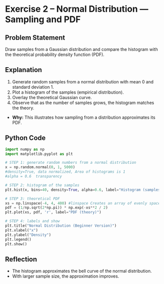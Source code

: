# Exercise 2 – Normal Distribution — Sampling and PDF

## Problem Statement
Draw samples from a Gaussian distribution and compare the histogram with the theoretical probability density function (PDF).

## Explanation
1. Generate random samples from a normal distribution with mean 0 and standard deviation 1.
2. Plot a histogram of the samples (empirical distribution).
3. Overlay the theoretical Gaussian curve.
4. Observe that as the number of samples grows, the histogram matches the theory.

- **Why:** This illustrates how sampling from a distribution approximates its PDF.

## Python Code
```python
import numpy as np
import matplotlib.pyplot as plt

# STEP 1: generate random numbers from a normal distribution
x = np.random.normal(0, 1, 5000)
#density=True, data normalized, Area of histograms is 1
#alpha = 0.6  transparency

# STEP 2: histogram of the samples
plt.hist(x, bins=40, density=True, alpha=0.6, label="Histogram (samples)")

# STEP 3: theoretical PDF
xs = np.linspace(-4, 4, 400) #linspace Creates an array of evenly spaced numbers
pdf = (1/np.sqrt(2*np.pi)) * np.exp(-xs**2 / 2)
plt.plot(xs, pdf, 'r', label="PDF (theory)")

# STEP 4: labels and show
plt.title("Normal Distribution (Beginner Version)")
plt.xlabel("x")
plt.ylabel("Density")
plt.legend()
plt.show()
```

## Reflection
- The histogram approximates the bell curve of the normal distribution.
- With larger sample size, the approximation improves.
